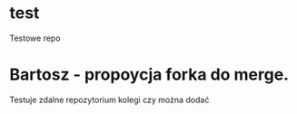# test
Testowe repo

# Bartosz - propoycja forka do merge.
Testuje zdalne repozytorium kolegi czy można dodać

